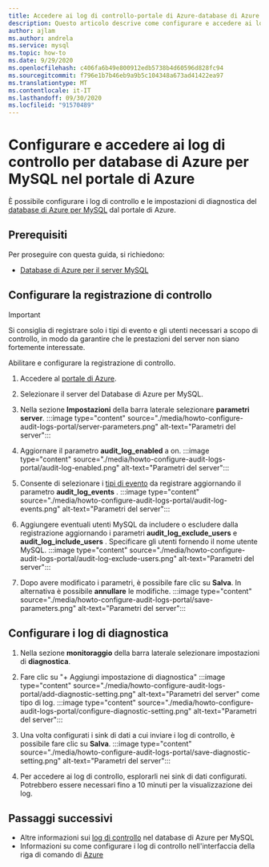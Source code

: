 ```yaml
---
title: Accedere ai log di controllo-portale di Azure-database di Azure per MySQL
description: Questo articolo descrive come configurare e accedere ai log di controllo nel database di Azure per MySQL dalla portale di Azure.
author: ajlam
ms.author: andrela
ms.service: mysql
ms.topic: how-to
ms.date: 9/29/2020
ms.openlocfilehash: c406fa6b49e800912edb5738b4d60596d828fc94
ms.sourcegitcommit: f796e1b7b46eb9a9b5c104348a673ad41422ea97
ms.translationtype: MT
ms.contentlocale: it-IT
ms.lasthandoff: 09/30/2020
ms.locfileid: "91570489"
---
```

# <a name="configure-and-access-audit-logs-for-azure-database-for-mysql-in-the-azure-portal"></a>Configurare e accedere ai log di controllo per database di Azure per MySQL nel portale di Azure

È possibile configurare i log di controllo e le impostazioni di diagnostica del [database di Azure per MySQL](concepts-audit-logs.md) dal portale di Azure.

## <a name="prerequisites"></a>Prerequisiti

Per proseguire con questa guida, si richiedono:

- [Database di Azure per il server MySQL](quickstart-create-mysql-server-database-using-azure-portal.md)

## <a name="configure-audit-logging"></a>Configurare la registrazione di controllo

>[!IMPORTANT]
> Si consiglia di registrare solo i tipi di evento e gli utenti necessari a scopo di controllo, in modo da garantire che le prestazioni del server non siano fortemente interessate.

Abilitare e configurare la registrazione di controllo.

1. Accedere al [portale di Azure](https://portal.azure.com/).

1. Selezionare il server del Database di Azure per MySQL.

1. Nella sezione **Impostazioni** della barra laterale selezionare **parametri server**.
    :::image type="content" source="./media/howto-configure-audit-logs-portal/server-parameters.png" alt-text="Parametri del server":::

1. Aggiornare il parametro **audit_log_enabled** a on.
    :::image type="content" source="./media/howto-configure-audit-logs-portal/audit-log-enabled.png" alt-text="Parametri del server":::

1. Consente di selezionare i [tipi di evento](concepts-audit-logs.md#configure-audit-logging) da registrare aggiornando il parametro **audit_log_events** .
    :::image type="content" source="./media/howto-configure-audit-logs-portal/audit-log-events.png" alt-text="Parametri del server":::

1. Aggiungere eventuali utenti MySQL da includere o escludere dalla registrazione aggiornando i parametri **audit_log_exclude_users** e **audit_log_include_users** . Specificare gli utenti fornendo il nome utente MySQL.
    :::image type="content" source="./media/howto-configure-audit-logs-portal/audit-log-exclude-users.png" alt-text="Parametri del server":::

1. Dopo avere modificato i parametri, è possibile fare clic su **Salva**. In alternativa è possibile **annullare** le modifiche.
    :::image type="content" source="./media/howto-configure-audit-logs-portal/save-parameters.png" alt-text="Parametri del server":::

## <a name="set-up-diagnostic-logs"></a>Configurare i log di diagnostica

1. Nella sezione **monitoraggio** della barra laterale selezionare impostazioni di **diagnostica**.

1. Fare clic su "+ Aggiungi impostazione di diagnostica" :::image type="content" source="./media/howto-configure-audit-logs-portal/add-diagnostic-setting.png" alt-text="Parametri del server" come tipo di log.
:::image type="content" source="./media/howto-configure-audit-logs-portal/configure-diagnostic-setting.png" alt-text="Parametri del server":::

1. Una volta configurati i sink di dati a cui inviare i log di controllo, è possibile fare clic su **Salva**.
:::image type="content" source="./media/howto-configure-audit-logs-portal/save-diagnostic-setting.png" alt-text="Parametri del server":::

1. Per accedere ai log di controllo, esplorarli nei sink di dati configurati. Potrebbero essere necessari fino a 10 minuti per la visualizzazione dei log.

## <a name="next-steps"></a>Passaggi successivi

- Altre informazioni sui [log di controllo](concepts-audit-logs.md) nel database di Azure per MySQL
- Informazioni su come configurare i log di controllo nell'interfaccia della riga di comando di [Azure](howto-configure-audit-logs-cli.md)